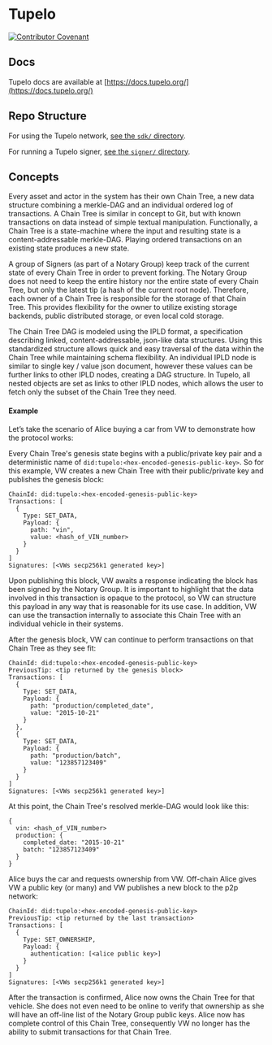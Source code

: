 # Tupelo

[![Contributor Covenant](https://img.shields.io/badge/Contributor%20Covenant-v2.0%20adopted-ff69b4.svg)](CODE_OF_CONDUCT.md)

## Docs
Tupelo docs are available at [https://docs.tupelo.org/](https://docs.tupelo.org/)

## Repo Structure
For using the Tupelo network, [see the `sdk/` directory](sdk/).

For running a Tupelo signer, [see the `signer/` directory](signer/).

## Concepts
Every asset and actor in the system has their own Chain Tree, a new data structure combining a merkle-DAG and an individual ordered log of transactions. A Chain Tree is similar in concept to Git, but with known transactions on data instead of simple textual manipulation. Functionally, a Chain Tree is a state-machine where the input and resulting state is a content-addressable merkle-DAG. Playing ordered transactions on an existing state produces a new state.

A group of Signers (as part of a Notary Group) keep track of the current state of every Chain Tree in order to prevent forking. The Notary Group does not need to keep the entire history nor the entire state of every Chain Tree, but only the latest tip (a hash of the current root node). Therefore, each owner of a Chain Tree is responsible for the storage of that Chain Tree. This provides flexibility for the owner to utilize existing storage backends, public distributed storage, or even local cold storage.

The Chain Tree DAG is modeled using the IPLD format, a specification describing linked, content-addressable, json-like data structures. Using this standardized structure allows quick and easy traversal of the data within the Chain Tree while maintaining schema flexibility. An individual IPLD node is similar to single key / value json document, however these values can be further links to other IPLD nodes, creating a DAG structure. In Tupelo, all nested objects are set as links to other IPLD nodes, which allows the user to fetch only the subset of the Chain Tree they need.

#### Example
Let’s take the scenario of Alice buying a car from VW to demonstrate how the protocol works:

Every Chain Tree's genesis state begins with a public/private key pair and a deterministic name of `did:tupelo:<hex-encoded-genesis-public-key>`. So for this example, VW creates a new Chain Tree with their public/private key and publishes the genesis block:
```
ChainId: did:tupelo:<hex-encoded-genesis-public-key>
Transactions: [
  {
    Type: SET_DATA,
    Payload: {
      path: "vin",
      value: <hash_of_VIN_number>
    }
  }
]
Signatures: [<VWs secp256k1 generated key>]
```

Upon publishing this block, VW awaits a response indicating the block has been signed by the Notary Group. It is important to highlight that the data involved in this transaction is opaque to the protocol, so VW can structure this payload in any way that is reasonable for its use case. In addition, VW can use the transaction internally to associate this Chain Tree with an individual vehicle in their systems.

After the genesis block, VW can continue to perform transactions on that Chain Tree as they see fit:
```
ChainId: did:tupelo:<hex-encoded-genesis-public-key>
PreviousTip: <tip returned by the genesis block>
Transactions: [
  {
    Type: SET_DATA,
    Payload: {
      path: "production/completed_date",
      value: "2015-10-21"
    }
  },
  {
    Type: SET_DATA,
    Payload: {
      path: "production/batch",
      value: "123857123409"
    }
  }
]
Signatures: [<VWs secp256k1 generated key>]
```

At this point, the Chain Tree's resolved merkle-DAG would look like this:
```
{
  vin: <hash_of_VIN_number>
  production: {
    completed_date: "2015-10-21"
    batch: "123857123409"
  }
}
```

Alice buys the car and requests ownership from VW. Off-chain Alice gives VW a public key (or many) and VW publishes a new block to the p2p network:
```
ChainId: did:tupelo:<hex-encoded-genesis-public-key>
PreviousTip: <tip returned by the last transaction>
Transactions: [
  {
    Type: SET_OWNERSHIP,
    Payload: {
      authentication: [<alice public key>]
    }
  }
]
Signatures: [<VWs secp256k1 generated key>]
```

After the transaction is confirmed, Alice now owns the Chain Tree for that vehicle. She does not even need to be online to verify that ownership as she will have an off-line list of the Notary Group public keys. Alice now has complete control of this Chain Tree, consequently VW no longer has the ability to submit transactions for that Chain Tree.
